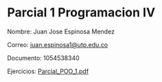# Parcial 1 Programacion IV

Nombre: Juan Jose Espinosa Mendez

Correo: juan.espinosa1@utp.edu.co

Documento: 1054538340

Ejercicios:
[Parcial_POO_1.pdf](https://github.com/LBJuanLB/Parcial1_POO4/files/9751109/Parcial_POO_1.pdf)
